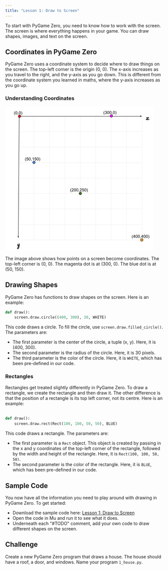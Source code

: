 ```yaml
---
title: "Lesson 1: Draw to Screen"
---
```


To start with PyGame Zero, you need to know how to work with the screen. The screen is where everything happens in your game. You can draw shapes, images, and text on the screen.

## Coordinates in PyGame Zero

PyGame Zero uses a coordinate system to decide where to draw things on the screen. The top-left corner is the origin (0, 0). The x-axis increases as you travel to the right, and the y-axis as you go down. This is different from the coordinate system you learned in maths, where the y-axis increases as you go up.

### Understanding Coordinates

![Coordinate System](/assets/images/coordinates.png)

The image above shows how points on a screen become coordinates. The top-left corner is (0, 0). The magenta dot is at (300, 0). The blue dot is at (50, 150).

## Drawing Shapes

PyGame Zero has functions to draw shapes on the screen. Here is an example:

```python
def draw():
    screen.draw.circle((400, 300), 30, WHITE)
```

This code draws a circle. To fill the circle, use `screen.draw.filled_circle()`. The parameters are:

- The first parameter is the center of the circle, a tuple (x, y). Here, it is (400, 300).
- The second parameter is the radius of the circle. Here, it is 30 pixels.
- The third parameter is the color of the circle. Here, it is `WHITE`, which has been pre-defined in our code.

### Rectangles

Rectangles get treated slightly differently in PyGame Zero. To draw a rectangle, we create the rectangle and then draw it. The other difference is that the position of a rectangle is its top left corner, not its centre. Here is an example:

```python

def draw():
    screen.draw.rect(Rect(100, 100, 50, 50), BLUE)
```

This code draws a rectangle. The parameters are:

- The first parameter is a `Rect` object. This object is created by passing in the x and y coordinates of the top-left corner of the rectangle, followed by the width and height of the rectangle. Here, it is `Rect(100, 100, 50, 50)`.
- The second parameter is the color of the rectangle. Here, it is `BLUE`, which has been pre-defined in our code.

## Sample Code

You now have all the information you need to play around with drawing in PyGame Zero. To get started:

- Download the sample code here: [Lesson 1: Draw to Screen](https://github.com/HeathmontGameDesign/LearningPGZ/blob/main/1_Draw_to_screen/1_sample.py)
- Open the code in Mu and run it to see what it does.
- Underneath each "#TODO" comment, add your own code to draw different shapes on the screen.

## Challenge

Create a new PyGame Zero program that draws a house. The house should have a roof, a door, and windows. Name your program `1_house.py`.
